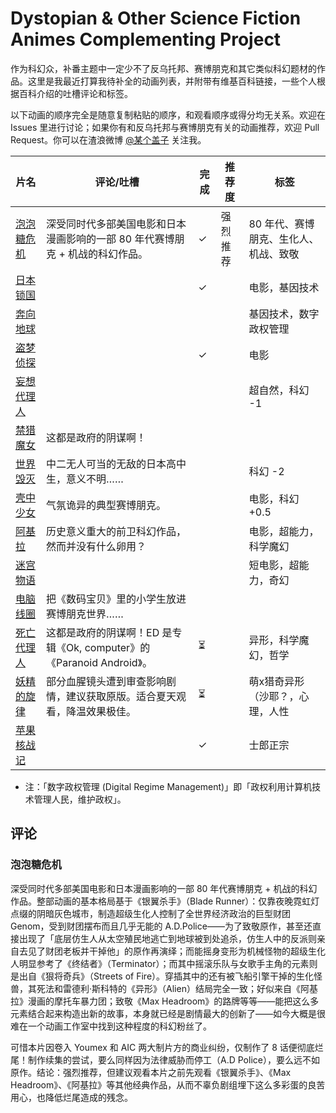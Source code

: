 Dystopian & Other Science Fiction Animes Complementing Project
===

作为科幻众，补番主题中一定少不了反乌托邦、赛博朋克和其它类似科幻题材的作品。这里是我最近打算我待补全的动画列表，并附带有维基百科链接，一些个人根据百科介绍的吐槽评论和标签。

以下动画的顺序完全是随意复制粘贴的顺序，和观看顺序或得分均无关系。欢迎在 Issues 里进行讨论；如果你有和反乌托邦与赛博朋克有关的动画推荐，欢迎 Pull Request。你可以在渣浪微博 [@某个盖子](http://www.weibo.com/biergaizi) 关注我。

|片名|评论/吐槽|完成|推荐度|标签|
|-----|---|---|----|---|
|[泡泡糖危机](https://zh.wikipedia.org/wiki/%E5%90%B9%E6%B3%A1%E7%B3%96%E5%8D%B1%E6%9C%BA)|深受同时代多部美国电影和日本漫画影响的一部 80 年代赛博朋克 + 机战的科幻作品。|✓|强烈推荐|80 年代、赛博朋克、生化人、机战、致敬|
|[日本锁国](https://zh.wikipedia.org/wiki/%E6%97%A5%E6%9C%AC%E9%94%81%E5%9B%BD_%28%E7%94%B5%E5%BD%B1%29)||✓||电影，基因技术|
|[奔向地球](https://zh.wikipedia.org/wiki/%E5%A5%94%E5%90%91%E5%9C%B0%E7%90%83)||||基因技术，数字政权管理|
|[盗梦侦探](https://zh.wikipedia.org/wiki/%E7%9B%9C%E5%A4%A2%E5%81%B5%E6%8E%A2)||✓||电影|
|[妄想代理人](https://zh.wikipedia.org/wiki/%E5%A6%84%E6%83%B3%E4%BB%A3%E7%90%86%E4%BA%BA)||||超自然，科幻 -1|
|[禁猎魔女](https://zh.wikipedia.org/wiki/%E7%A6%81%E7%8D%B5%E9%AD%94%E5%A5%B3)|这都是政府的阴谋啊！|||
|[世界毁灭](https://zh.wikipedia.org/wiki/%E4%B8%96%E7%95%8C%E6%AF%80%E6%BB%85)|中二无人可当的无敌的日本高中生，意义不明……|||科幻 -2|
|[壳中少女](https://zh.wikipedia.org/wiki/%E5%A3%B3%E4%B8%AD%E5%B0%91%E5%A5%B3)|气氛诡异的典型赛博朋克。|||电影，科幻 +0.5|
|[阿基拉](https://zh.wikipedia.org/wiki/%E4%BA%9A%E5%9F%BA%E6%8B%89_%28%E7%94%B5%E5%BD%B1%29)|历史意义重大的前卫科幻作品，然而并没有什么卵用？|||电影，超能力，科学魔幻|
|[迷宫物语](https://zh.wikipedia.org/wiki/%E8%BF%B7%E5%AE%AB%E7%89%A9%E8%AF%AD)||||短电影，超能力，奇幻|
|[电脑线圈](https://zh.wikipedia.org/wiki/%E9%9B%BB%E8%85%A6%E7%B7%9A%E5%9C%88)|把《数码宝贝》里的小学生放进赛博朋克世界……|||
|[死亡代理人](https://zh.wikipedia.org/wiki/%E6%AD%BB%E4%BA%A1%E4%BB%A3%E7%90%86%E4%BA%BA)|这都是政府的阴谋啊！ED 是专辑《Ok, computer》的《Paranoid Android》。|⏳||异形，科学魔幻，哲学|
|[妖精的旋律](https://zh.wikipedia.org/wiki/%E5%A6%96%E7%B2%BE%E7%9A%84%E6%97%8B%E5%BE%8B)|部分血腥镜头遭到审查影响剧情，建议获取原版。适合夏天观看，降温效果极佳。|⏳||萌x猎奇异形（沙耶？，心理，人性|
|[苹果核战记](https://zh.wikipedia.org/zh-cn/%E8%98%8B%E6%9E%9C%E6%A0%B8%E6%88%B0)||✓||士郎正宗|

* 注：「数字政权管理 (Digital Regime Management)」即「政权利用计算机技术管理人民，维护政权」。

## 评论 ##

### 泡泡糖危机 ###

深受同时代多部美国电影和日本漫画影响的一部 80 年代赛博朋克 + 机战的科幻作品。整部动画的基本格局基于《银翼杀手》（Blade Runner）：仅靠夜晚霓虹灯点缀的阴暗灰色城市，制造超级生化人控制了全世界经济政治的巨型财团 Genom，受到财团摆布而且几乎无能的 A.D.Police——为了致敬原作，甚至还直接出现了「底层仿生人从太空殖民地逃亡到地球被到处追杀，仿生人中的反派则亲自去见了财团老板并干掉他」的原作再演绎；而能摇身变形为机械怪物的超级生化人明显参考了《终结者》（Terminator）；而其中摇滚乐队与女歌手主角的元素则是出自《狠将奇兵》（Streets of Fire）。穿插其中的还有被飞船引擎干掉的生化怪兽，其死法和雷德利·斯科特的《异形》（Alien）结局完全一致；好似来自《阿基拉》漫画的摩托车暴力团；致敬《Max Headroom》的路牌等等——能把这么多元素结合起来构造出新的故事，本身就已经是剧情最大的创新了——如今大概是很难在一个动画工作室中找到这种程度的科幻粉丝了。

可惜本片因卷入 Youmex 和 AIC 两大制片方的商业纠纷，仅制作了 8 话便彻底烂尾！制作续集的尝试，要么同样因为法律威胁而停工（A.D Police），要么远不如原作。结论：强烈推荐，但建议观看本片之前先观看《银翼杀手》、《Max Headroom》、《阿基拉》等其他经典作品，从而不辜负剧组埋下这么多彩蛋的良苦用心，也降低烂尾造成的残念。
